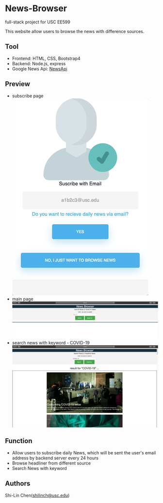 # News-Browser

full-stack project for USC EE599

This website allow users to browse the news with difference sources.

## Tool

* Frontend: HTML, CSS, Bootstrap4
* Backend: Node.js, express
* Google News Api: [NewsApi](https://newsapi.org)

## Preview
* subscribe page
![subscribePage](/Subscribe.png)
* main page
![newspage](/NewsPage.png)
* search news with keyword - COVID-19
![searchPage](/Search.png)

## Function

* Allow users to subscribe daily News, which will be sent the user's email address by backend server every 24 hours
* Browse headliner from different source
* Search News with keyword


## Authors

Shi-Lin Chen(shilinch@usc.edu)
